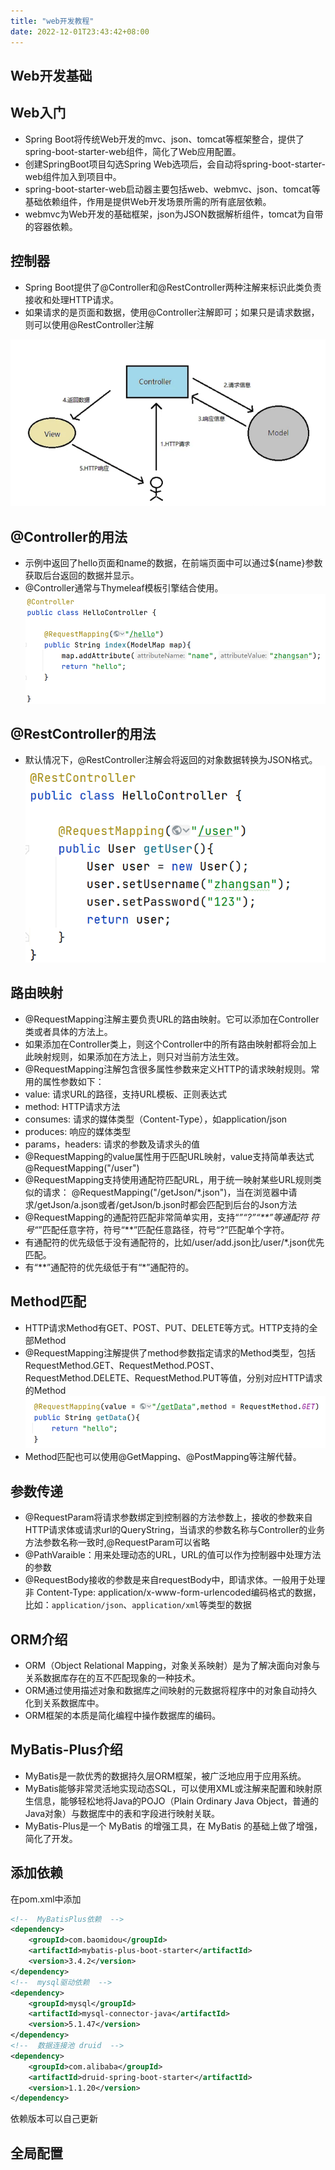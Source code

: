 ```yaml
---
title: "web开发教程"
date: 2022-12-01T23:43:42+08:00
---
```


## Web开发基础

## Web入门

- Spring Boot将传统Web开发的mvc、json、tomcat等框架整合，提供了spring-boot-starter-web组件，简化了Web应用配置。
- 创建SpringBoot项目勾选Spring Web选项后，会自动将spring-boot-starter-web组件加入到项目中。
- spring-boot-starter-web启动器主要包括web、webmvc、json、tomcat等基础依赖组件，作用是提供Web开发场景所需的所有底层依赖。
- webmvc为Web开发的基础框架，json为JSON数据解析组件，tomcat为自带的容器依赖。

## 控制器

- Spring Boot提供了@Controller和@RestController两种注解来标识此类负责接收和处理HTTP请求。
- 如果请求的是页面和数据，使用@Controller注解即可；如果只是请求数据，则可以使用@RestController注解

<img src = image/web1.png />

## @Controller的用法

- 示例中返回了hello页面和name的数据，在前端页面中可以通过${name}参数获取后台返回的数据并显示。
- @Controller通常与Thymeleaf模板引擎结合使用。
![controller 图标](image/web2.png)

## @RestController的用法

- 默认情况下，@RestController注解会将返回的对象数据转换为JSON格式。
![controller 图标](image/web3.png)

## 路由映射

- @RequestMapping注解主要负责URL的路由映射。它可以添加在Controller类或者具体的方法上。
- 如果添加在Controller类上，则这个Controller中的所有路由映射都将会加上此映射规则，如果添加在方法上，则只对当前方法生效。
- @RequestMapping注解包含很多属性参数来定义HTTP的请求映射规则。常用的属性参数如下：
- value: 请求URL的路径，支持URL模板、正则表达式
- method: HTTP请求方法
- consumes: 请求的媒体类型（Content-Type），如application/json
- produces: 响应的媒体类型
- params，headers: 请求的参数及请求头的值
- @RequestMapping的value属性用于匹配URL映射，value支持简单表达式
      @RequestMapping("/user")
- @RequestMapping支持使用通配符匹配URL，用于统一映射某些URL规则类似的请求： @RequestMapping("/getJson/*.json")，当在浏览器中请求/getJson/a.json或者/getJson/b.json时都会匹配到后台的Json方法
- @RequestMapping的通配符匹配非常简单实用，支持“*”“?”“**”等通配符
符号“*”匹配任意字符，符号“**”匹配任意路径，符号“?”匹配单个字符。
- 有通配符的优先级低于没有通配符的，比如/user/add.json比/user/*.json优先匹配。
- 有“**”通配符的优先级低于有“*”通配符的。

## Method匹配

- HTTP请求Method有GET、POST、PUT、DELETE等方式。HTTP支持的全部Method
- @RequestMapping注解提供了method参数指定请求的Method类型，包括RequestMethod.GET、RequestMethod.POST、RequestMethod.DELETE、RequestMethod.PUT等值，分别对应HTTP请求的Method
![controller 图标](image/web4.png)
- Method匹配也可以使用@GetMapping、@PostMapping等注解代替。

## 参数传递

- @RequestParam将请求参数绑定到控制器的方法参数上，接收的参数来自HTTP请求体或请求url的QueryString，当请求的参数名称与Controller的业务方法参数名称一致时,@RequestParam可以省略
- @PathVaraible：用来处理动态的URL，URL的值可以作为控制器中处理方法的参数
- @RequestBody接收的参数是来自requestBody中，即请求体。一般用于处理非 Content-Type: application/x-www-form-urlencoded编码格式的数据，比如：`application/json`、`application/xml`等类型的数据

## ORM介绍

- ORM（Object Relational Mapping，对象关系映射）是为了解决面向对象与关系数据库存在的互不匹配现象的一种技术。
- ORM通过使用描述对象和数据库之间映射的元数据将程序中的对象自动持久化到关系数据库中。
- ORM框架的本质是简化编程中操作数据库的编码。

## MyBatis-Plus介绍

- MyBatis是一款优秀的数据持久层ORM框架，被广泛地应用于应用系统。
- MyBatis能够非常灵活地实现动态SQL，可以使用XML或注解来配置和映射原生信息，能够轻松地将Java的POJO（Plain Ordinary Java Object，普通的Java对象）与数据库中的表和字段进行映射关联。
- MyBatis-Plus是一个 MyBatis 的增强工具，在 MyBatis 的基础上做了增强，简化了开发。

## 添加依赖

在pom.xml中添加

```xml
<!--  MyBatisPlus依赖  -->
<dependency>
    <groupId>com.baomidou</groupId>
    <artifactId>mybatis-plus-boot-starter</artifactId>
    <version>3.4.2</version>
</dependency>
<!--  mysql驱动依赖  --> 
<dependency>   
    <groupId>mysql</groupId>
    <artifactId>mysql-connector-java</artifactId>
    <version>5.1.47</version>
</dependency>
<!--  数据连接池 druid  --> 
<dependency>   
    <groupId>com.alibaba</groupId>
    <artifactId>druid-spring-boot-starter</artifactId>
    <version>1.1.20</version>
</dependency>
```

依赖版本可以自己更新

## 全局配置
